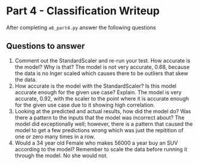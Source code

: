 # Part 4 - Classification Writeup

After completing `a6_part4.py` answer the following questions

## Questions to answer

1. Comment out the StandardScaler and re-run your test. How accurate is the model? Why is that?
The model is not very accurate, 0.68, because the data is no lnger scaled which causes there to be outliers that skew the data.
2. How accurate is the model with the StandardScaler? Is this model accurate enough for the given use case? Explain.
The model is very accurate, 0.92, with the scaler to the point where it is accurate enough for the given use case due to it showing high correlation.
3. Looking at the predicted and actual results, how did the model do? Was there a pattern to the inputs that the model was incorrect about?
The model did exceptionally well; however, there is a pattern that caused the model to get a few predictions wrong which was just the repitition of one or zero many times in a row.
4. Would a 34 year old Female who makes 56000 a year buy an SUV according to the model? Remember to scale the data before running it through the model.
No she would not.
